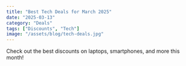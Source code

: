 ```yaml
---
title: "Best Tech Deals for March 2025"
date: "2025-03-13"
category: "Deals"
tags: ["Discounts", "Tech"]
image: "/assets/blog/tech-deals.jpg"
---
```

Check out the best discounts on laptops, smartphones, and more this month!
